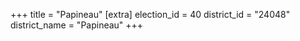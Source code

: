 +++
title = "Papineau"
[extra]
election_id = 40
district_id = "24048"
district_name = "Papineau"
+++

